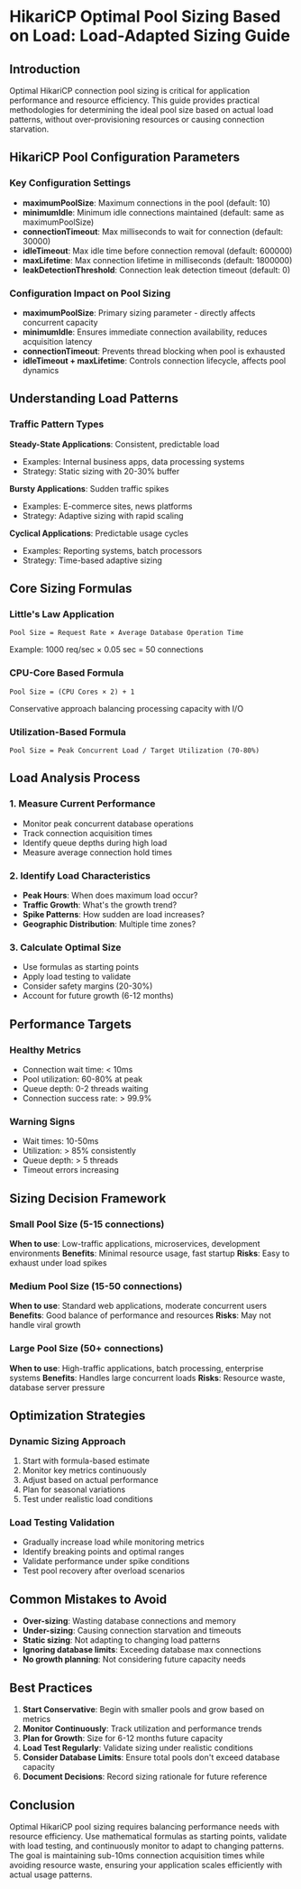 # HikariCP Optimal Pool Sizing Based on Load: Load-Adapted Sizing Guide

## Introduction

Optimal HikariCP connection pool sizing is critical for application performance and resource efficiency. 
This guide provides practical methodologies for determining the ideal pool size based on actual load patterns, without over-provisioning resources or causing connection starvation.

## HikariCP Pool Configuration Parameters

### Key Configuration Settings
- **maximumPoolSize**: Maximum connections in the pool (default: 10)
- **minimumIdle**: Minimum idle connections maintained (default: same as maximumPoolSize)
- **connectionTimeout**: Max milliseconds to wait for connection (default: 30000)
- **idleTimeout**: Max idle time before connection removal (default: 600000)
- **maxLifetime**: Max connection lifetime in milliseconds (default: 1800000)
- **leakDetectionThreshold**: Connection leak detection timeout (default: 0)

### Configuration Impact on Pool Sizing
- **maximumPoolSize**: Primary sizing parameter - directly affects concurrent capacity
- **minimumIdle**: Ensures immediate connection availability, reduces acquisition latency
- **connectionTimeout**: Prevents thread blocking when pool is exhausted
- **idleTimeout + maxLifetime**: Controls connection lifecycle, affects pool dynamics

## Understanding Load Patterns

### Traffic Pattern Types

**Steady-State Applications**: Consistent, predictable load
- Examples: Internal business apps, data processing systems
- Strategy: Static sizing with 20-30% buffer

**Bursty Applications**: Sudden traffic spikes
- Examples: E-commerce sites, news platforms
- Strategy: Adaptive sizing with rapid scaling

**Cyclical Applications**: Predictable usage cycles
- Examples: Reporting systems, batch processors
- Strategy: Time-based adaptive sizing

## Core Sizing Formulas

### Little's Law Application
```
Pool Size = Request Rate × Average Database Operation Time
```
Example: 1000 req/sec × 0.05 sec = 50 connections

### CPU-Core Based Formula
```
Pool Size = (CPU Cores × 2) + 1
```
Conservative approach balancing processing capacity with I/O

### Utilization-Based Formula
```
Pool Size = Peak Concurrent Load / Target Utilization (70-80%)
```

## Load Analysis Process

### 1. Measure Current Performance
- Monitor peak concurrent database operations
- Track connection acquisition times
- Identify queue depths during high load
- Measure average connection hold times

### 2. Identify Load Characteristics
- **Peak Hours**: When does maximum load occur?
- **Traffic Growth**: What's the growth trend?
- **Spike Patterns**: How sudden are load increases?
- **Geographic Distribution**: Multiple time zones?

### 3. Calculate Optimal Size
- Use formulas as starting points
- Apply load testing to validate
- Consider safety margins (20-30%)
- Account for future growth (6-12 months)

## Performance Targets

### Healthy Metrics
- Connection wait time: < 10ms
- Pool utilization: 60-80% at peak
- Queue depth: 0-2 threads waiting
- Connection success rate: > 99.9%

### Warning Signs
- Wait times: 10-50ms
- Utilization: > 85% consistently
- Queue depth: > 5 threads
- Timeout errors increasing

## Sizing Decision Framework

### Small Pool Size (5-15 connections)
**When to use**: Low-traffic applications, microservices, development environments
**Benefits**: Minimal resource usage, fast startup
**Risks**: Easy to exhaust under load spikes

### Medium Pool Size (15-50 connections)
**When to use**: Standard web applications, moderate concurrent users
**Benefits**: Good balance of performance and resources
**Risks**: May not handle viral growth

### Large Pool Size (50+ connections)
**When to use**: High-traffic applications, batch processing, enterprise systems
**Benefits**: Handles large concurrent loads
**Risks**: Resource waste, database server pressure

## Optimization Strategies

### Dynamic Sizing Approach
1. Start with formula-based estimate
2. Monitor key metrics continuously
3. Adjust based on actual performance
4. Plan for seasonal variations
5. Test under realistic load conditions

### Load Testing Validation
- Gradually increase load while monitoring metrics
- Identify breaking points and optimal ranges
- Validate performance under spike conditions
- Test pool recovery after overload scenarios

## Common Mistakes to Avoid

- **Over-sizing**: Wasting database connections and memory
- **Under-sizing**: Causing connection starvation and timeouts
- **Static sizing**: Not adapting to changing load patterns
- **Ignoring database limits**: Exceeding database max connections
- **No growth planning**: Not considering future capacity needs

## Best Practices

1. **Start Conservative**: Begin with smaller pools and grow based on metrics
2. **Monitor Continuously**: Track utilization and performance trends
3. **Plan for Growth**: Size for 6-12 months future capacity
4. **Load Test Regularly**: Validate sizing under realistic conditions
5. **Consider Database Limits**: Ensure total pools don't exceed database capacity
6. **Document Decisions**: Record sizing rationale for future reference

## Conclusion

Optimal HikariCP pool sizing requires balancing performance needs with resource efficiency. 
Use mathematical formulas as starting points, validate with load testing, and continuously monitor to adapt to changing patterns. 
The goal is maintaining sub-10ms connection acquisition times while avoiding resource waste, ensuring your application scales efficiently with actual usage patterns.
